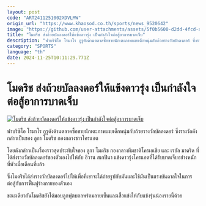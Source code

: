 ```yaml
---
layout: post
code: "ART2411251002XDVLMW"
origin_url: "https://www.khaosod.co.th/sports/news_9520642"
image: "https://github.com/user-attachments/assets/5f0b5600-d2dd-4fcd-a034-653dede44f5c"
title: "โมดริช ส่งถ้วยบัลลงดอร์ให้แข้งดาวรุ่ง เป็นกำลังใจต่อสู้อาการบาดเจ็บ"
description: "ฟาบริซิโอ โรมาโร กูรูดังด้านตลาดซื้อขายนักเตะภาพเผยเด็กหนุ่มกับถ้วยรางวัลบัลลงดอร์ ซึ่งรางวัลดังกล่าวเป็นของ ลูกา โมดริช กองกลางชาวโครแอต"
category: "SPORTS"
language: "th"
date: 2024-11-25T10:11:29.771Z
---
```


# โมดริช ส่งถ้วยบัลลงดอร์ให้แข้งดาวรุ่ง เป็นกำลังใจต่อสู้อาการบาดเจ็บ

[![โมดริช ส่งถ้วยบัลลงดอร์ให้แข้งดาวรุ่ง เป็นกำลังใจต่อสู้อาการบาดเจ็บ](https://www.khaosod.co.th/wpapp/uploads/2024/11/md.jpg "โมดริช ส่งถ้วยบัลลงดอร์ให้แข้งดาวรุ่ง เป็นกำลังใจต่อสู้อาการบาดเจ็บ")](https://www.khaosod.co.th/wpapp/uploads/2024/11/md.jpg)

ฟาบริซิโอ โรมาโร กูรูดังด้านตลาดซื้อขายนักเตะภาพเผยเด็กหนุ่มกับถ้วยรางวัลบัลลงดอร์ ซึ่งรางวัลดังกล่าวเป็นของ ลูกา โมดริช กองกลางชาวโครแอต  
  
โดยดังกล่าวเป็นเรื่องราวสุดประทับใจของ ลูกา โมดริช กองกลางทีมชาติโครเอเชีย และ เรอัล มาดริด ที่ได้ส่งรางวัลบัลลงดอร์ของตัวเองไปให้กับ อิวาน สเกปินา แข้งดาวรุ่งโครแอตที่ได้รับบาดเจ็บอย่างหนักที่หัวเมื่อเดือนที่แล้ว  
  
ซึ่งโมดริชได้ส่งรางวัลบัลลงดอร์ไปให้เพื่อที่เขาจะได้ถ่ายรูปกับมันและใช้มันเป็นแรงบันดาลใจในการต่อสู้กับการฟื้นฟูร่างกายของตัวเอง  
  
ขณะเดียวกันโมดริชยังได้มอบลูกฟุตบอลพร้อมลายเซ็นและเสื้อแข่งให้กับแข้งรุ่นน้องรายนี้ด้วย